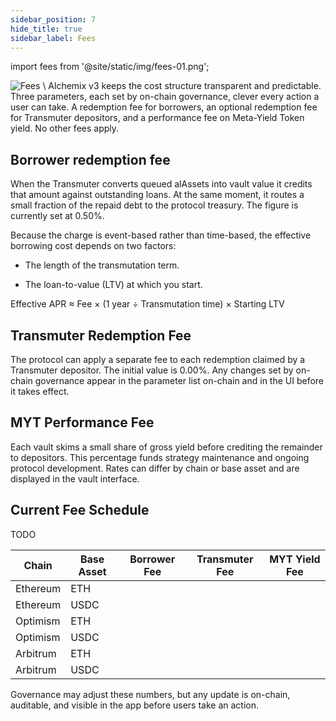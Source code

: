 ```yaml
---
sidebar_position: 7
hide_title: true
sidebar_label: Fees
---
```


import fees from '@site/static/img/fees-01.png';

<!-- TODO -->

<img src={fees} alt="Fees" class="banner-spacing" />
\
Alchemix v3 keeps the cost structure transparent and predictable. Three parameters, each set by on-chain governance, clever every action a user can take. A redemption fee for borrowers, an optional redemption fee for Transmuter depositors, and a performance fee on Meta-Yield Token yield. No other fees apply.

## Borrower redemption fee

When the Transmuter converts queued alAssets into vault value it credits that amount against outstanding loans. At the same moment, it routes a small fraction of the repaid debt to the protocol treasury. The figure is currently set at 0.50%.

Because the charge is event-based rather than time-based, the effective borrowing cost depends on two factors:

- The length of the transmutation term.

- The loan-to-value (LTV) at which you start.

Effective APR ≈ Fee × (1 year ÷ Transmutation time) × Starting LTV

## Transmuter Redemption Fee

The protocol can apply a separate fee to each redemption claimed by a Transmuter depositor. The initial value is 0.00%. Any changes set by on-chain governance appear in the parameter list on-chain and in the UI before it takes effect.

## MYT Performance Fee

Each vault skims a small share of gross yield before crediting the remainder to depositors. This percentage funds strategy maintenance and ongoing protocol development. Rates can differ by chain or base asset and are displayed in the vault interface.

## Current Fee Schedule

TODO

| Chain    | Base Asset | Borrower Fee | Transmuter Fee | MYT Yield Fee |
| -------- | ---------- | ------------ | -------------- | ------------- |
| Ethereum | ETH        |              |                |               |
| Ethereum | USDC       |              |                |               |
| Optimism | ETH        |              |                |               |
| Optimism | USDC       |              |                |               |
| Arbitrum | ETH        |              |                |               |
| Arbitrum | USDC       |              |                |               |

Governance may adjust these numbers, but any update is on-chain, auditable, and visible in the app before users take an action.
